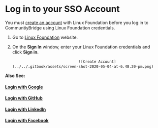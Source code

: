 # Log in to your SSO Account

You must [create an account](../create-an-account.md#create-an-account) with Linux Foundation before you log in to CommuntiyBridge using Linux Foundation credentials.

1. Go to [Linux Foundation](https://lfx.platform.linuxfoundation.org/) website.
2. On the **Sign In** window, enter your Linux Foundation credentials and click **Sign in**.

                                     ![Create Account](../../.gitbook/assets/screen-shot-2020-05-04-at-6.48.20-pm.png)

**Also See:**

#### ​[Login with Google](log-in-with-google.md)​

#### ​[Login with GitHub](log-in-with-github.md)​

#### ​[Login with LinkedIn](log-in-with-linkedin.md)​

#### ​[Login with Facebook](log-in-with-facebook.md)​

